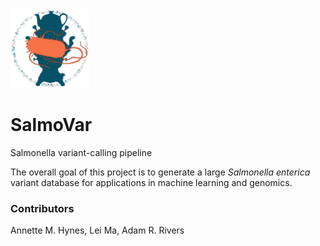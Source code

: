 <img src="SalmoVar_logo.png" width=25% height=25%>

# SalmoVar
Salmonella variant-calling pipeline

The overall goal of this project is to generate a large *Salmonella enterica* variant database for applications in machine learning and genomics. 

### Contributors
Annette M. Hynes, Lei Ma, Adam R. Rivers
